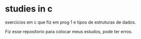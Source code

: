 # studies in c
 exercicios em c que fiz em prog 1 e tipos de estruturas de dados.

 Fiz esse repositorio para colocar meus estudos, pode ter erros.
